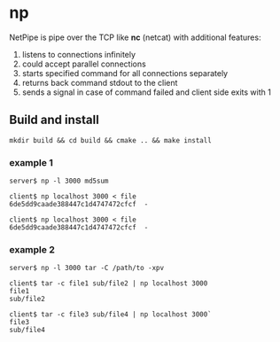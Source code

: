 # np

NetPipe is pipe over the TCP like **nc** (netcat) with additional features:
1. listens to connections infinitely
1. could accept parallel connections 
1. starts specified command for all connections separately
1. returns back command stdout to the client
1. sends a signal in case of command failed and client side exits with 1

## Build and install

```
mkdir build && cd build && cmake .. && make install
```

### example 1

```
server$ np -l 3000 md5sum

client$ np localhost 3000 < file
6de5dd9caade388447c1d4747472cfcf  -

client$ np localhost 3000 < file
6de5dd9caade388447c1d4747472cfcf  -
```

### example 2

```
server$ np -l 3000 tar -C /path/to -xpv

client$ tar -c file1 sub/file2 | np localhost 3000
file1
sub/file2

client$ tar -c file3 sub/file4 | np localhost 3000`
file3
sub/file4
```
